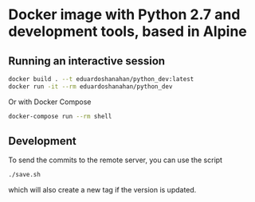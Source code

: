 # Docker image with Python 2.7 and development tools, based in Alpine

## Running an interactive session

```bash
docker build . --t eduardoshanahan/python_dev:latest
docker run -it --rm eduardoshanahan/python_dev
```

Or with Docker Compose

```bash
docker-compose run --rm shell
```

## Development

To send the commits to the remote server, you can use the script
```bash
./save.sh
```
which will also create a new tag if the version is updated.
